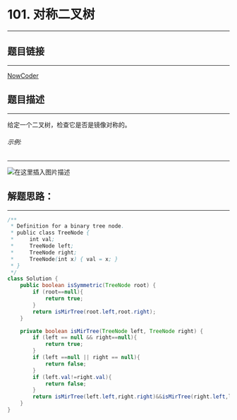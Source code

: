 
# 101. 对称二叉树
---
## 题目链接
---
<a href="https://leetcode-cn.com/problems/symmetric-tree/">NowCoder</a>

## 题目描述
---
给定一个二叉树，检查它是否是镜像对称的。

###### 示例:
---
![在这里插入图片描述](https://img-blog.csdnimg.cn/2020033122201754.png?x-oss-process=image/watermark,type_ZmFuZ3poZW5naGVpdGk,shadow_10,text_aHR0cHM6Ly9ibG9nLmNzZG4ubmV0L3dlaXhpbl80NDg0MDU3Mg==,size_16,color_FFFFFF,t_70)

## 解题思路：
---

```java
/**
 * Definition for a binary tree node.
 * public class TreeNode {
 *     int val;
 *     TreeNode left;
 *     TreeNode right;
 *     TreeNode(int x) { val = x; }
 * }
 */
class Solution {
    public boolean isSymmetric(TreeNode root) {
        if (root==null){
            return true;
        }
        return isMirTree(root.left,root.right);
    }

    private boolean isMirTree(TreeNode left, TreeNode right) {
        if (left == null && right==null){
            return true;
        }
        if (left ==null || right == null){
            return false;
        }
        if (left.val!=right.val){
            return false;
        }
        return isMirTree(left.left,right.right)&&isMirTree(right.left,left.right);
    }
}
```

